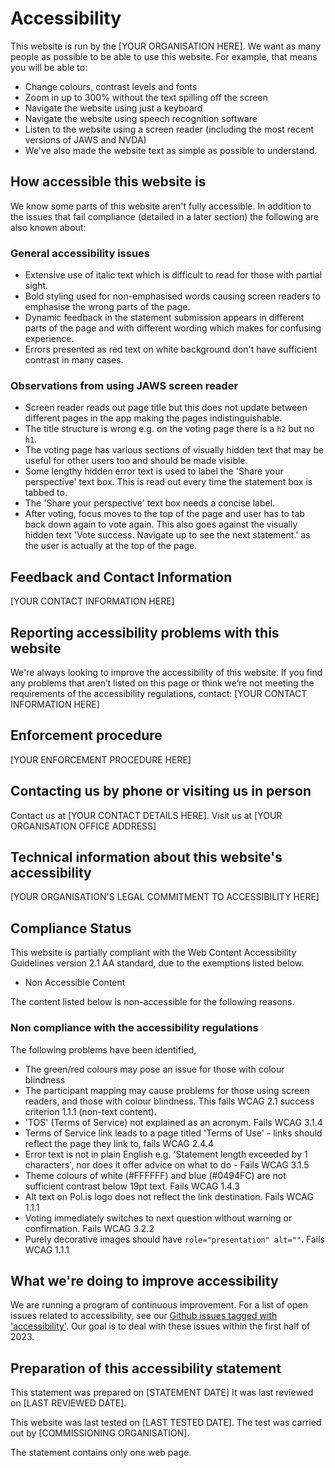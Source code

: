# Accessibility

This website is run by the [YOUR ORGANISATION HERE]. We want as many people as possible to be able to use this website. For example, that means you will be able to:

* Change colours, contrast levels and fonts
* Zoom in up to 300% without the text spilling off the screen
* Navigate the website using just a keyboard
* Navigate the website using speech recognition software
* Listen to the website using a screen reader (including the most recent versions of JAWS and NVDA)
* We've also made the website text as simple as possible to understand.

## How accessible this website is

We know some parts of this website aren't fully accessible. In addition to the issues that fail compliance (detailed in a later section) the following are also known about:

### General accessibility issues

* Extensive use of italic text which is difficult to read for those with partial sight.
* Bold styling used for non-emphasised words causing screen readers to emphasise the wrong parts of the page.
* Dynamic feedback in the statement submission appears in different parts of the page and with different wording which makes for confusing experience.
* Errors presented as red text on white background don't have sufficient contrast in many cases.

### Observations from using JAWS screen reader

* Screen reader reads out page title but this does not update between different pages in the app making the pages indistinguishable.
* The title structure is wrong e.g. on the voting page there is a `h2` but no `h1`.
* The voting page has various sections of visually hidden text that may be useful for other users too and should be made visible.
* Some lengthy hidden error text is used to label the 'Share your perspective' text box. This is read out every time the statement box is tabbed to.
* The 'Share your perspective' text box needs a concise label.
* After voting, focus moves to the top of the page and user has to tab back down again to vote again. This also goes against the visually hidden text 'Vote success. Navigate up to see the next statement.' as the user is actually at the top of the page.

## Feedback and Contact Information

[YOUR CONTACT INFORMATION HERE]

## Reporting accessibility problems with this website

We're always looking to improve the accessibility of this website. If you find any problems that aren’t listed on this page or think we’re not meeting the requirements of the accessibility regulations, contact: [YOUR CONTACT INFORMATION HERE]

## Enforcement procedure

[YOUR ENFORCEMENT PROCEDURE HERE]

## Contacting us by phone or visiting us in person

Contact us at [YOUR CONTACT DETAILS HERE]. Visit us at [YOUR ORGANISATION OFFICE ADDRESS]

## Technical information about this website's accessibility

[YOUR ORGANISATION'S LEGAL COMMITMENT TO ACCESSIBILITY HERE]

## Compliance Status

This website is partially compliant with the Web Content Accessibility Guidelines version 2.1 AA standard, due to the exemptions listed below.

* Non Accessible Content

The content listed below is non-accessible for the following reasons.

### Non compliance with the accessibility regulations

The following problems have been identified,

* The green/red colours may pose an issue for those with colour blindness
* The participant mapping may cause problems for those using screen readers, and those with colour blindness. This fails WCAG 2.1 success criterion 1.1.1 (non-text content).
* 'TOS' (Terms of Service) not explained as an acronym. Fails WCAG 3.1.4
* Terms of Service link leads to a page titled 'Terms of Use' - links should reflect the page they link to, fails WCAG 2.4.4
* Error text is not in plain English e.g. 'Statement length exceeded by 1 characters', nor does it offer advice on what to do - Fails WCAG 3.1.5
* Theme colours of white (#FFFFFF) and blue (#0494FC) are not sufficient contrast below 19pt text. Fails WCAG 1.4.3
* Alt text on Pol.is logo does not reflect the link destination. Fails WCAG 1.1.1
* Voting immediately switches to next question without warning or confirmation. Fails WCAG 3.2.2
* Purely decorative images should have `role="presentation" alt=""`. Fails WCAG 1.1.1


## What we're doing to improve accessibility

We are running a program of continuous improvement. For a list of open issues related to accessibility, see our [Github issues tagged with 'accessibility'](https://github.com/DFE-Digital/polis-whitelabel/issues?q=is%3Aopen+is%3Aissue+label%3Aaccessibility). Our goal is to deal with these issues within the first half of 2023.

## Preparation of this accessibility statement

This statement was prepared on [STATEMENT DATE] It was last reviewed on [LAST REVIEWED DATE].

This website was last tested on [LAST TESTED DATE]. The test was carried out by [COMMISSIONING ORGANISATION].

The statement contains only one web page.